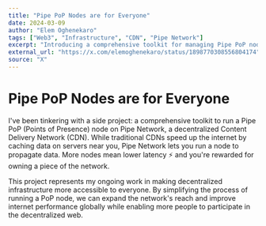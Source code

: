 ```yaml
---
title: "Pipe PoP Nodes are for Everyone"
date: 2024-03-09
author: "Elem Oghenekaro"
tags: ["Web3", "Infrastructure", "CDN", "Pipe Network"]
excerpt: "Introducing a comprehensive toolkit for managing Pipe PoP nodes - making decentralized CDN infrastructure accessible to everyone through simplified node management and deployment."
external_url: "https://x.com/elemoghenekaro/status/1898770308556804174"
source: "X"
---
```


# Pipe PoP Nodes are for Everyone

<blockquote class="twitter-tweet">
<a href="https://x.com/elemoghenekaro/status/1898770308556804174"></a>
</blockquote>
<script async src="https://platform.twitter.com/widgets.js" charset="utf-8"></script>

I've been tinkering with a side project: a comprehensive toolkit to run a Pipe PoP (Points of Presence) node on Pipe Network, a decentralized Content Delivery Network (CDN). While traditional CDNs speed up the internet by caching data on servers near you, Pipe Network lets you run a node to propagate data. More nodes mean lower latency ⚡️ and you're rewarded for owning a piece of the network.

This project represents my ongoing work in making decentralized infrastructure more accessible to everyone. By simplifying the process of running a PoP node, we can expand the network's reach and improve internet performance globally while enabling more people to participate in the decentralized web. 